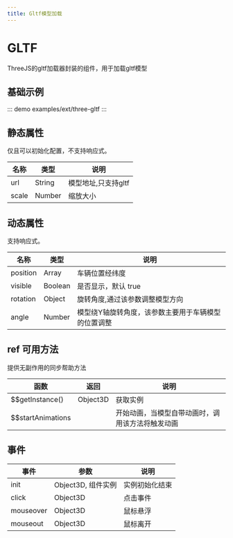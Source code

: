 ```yaml
---
title: Gltf模型加载
---
```


# GLTF
ThreeJS的gltf加载器封装的组件，用于加载gltf模型

## 基础示例

::: demo
examples/ext/three-gltf
:::


## 静态属性
仅且可以初始化配置，不支持响应式。

名称 | 类型 | 说明
---|---|---|
url  | String | 模型地址,只支持gltf
scale | Number | 缩放大小

## 动态属性
支持响应式。

名称 | 类型 | 说明
---|---|---|
position | Array | 车辆位置经纬度
visible | Boolean | 是否显示，默认 true
rotation | Object | 旋转角度,通过该参数调整模型方向
angle | Number | 模型绕Y轴旋转角度，该参数主要用于车辆模型的位置调整

## ref 可用方法
提供无副作用的同步帮助方法

函数 | 返回 | 说明
---|---|---|
$$getInstance() | Object3D | 获取实例
$$startAnimations |   | 开始动画，当模型自带动画时，调用该方法将触发动画

## 事件

事件 | 参数 | 说明
---|---|---|
init | Object3D, 组件实例 | 实例初始化结束
click | Object3D | 点击事件
mouseover | Object3D | 鼠标悬浮
mouseout | Object3D | 鼠标离开

